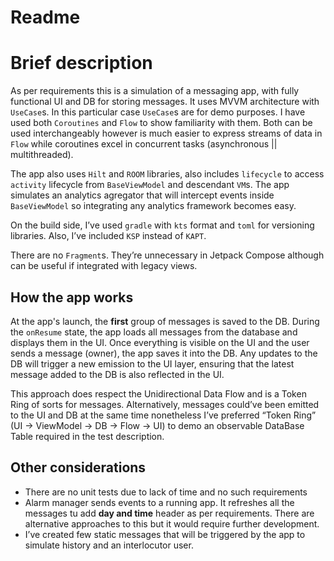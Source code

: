 # Readme

# Brief description

As per requirements this is a simulation of a messaging app, with fully functional UI and DB for storing messages. It uses MVVM architecture with `UseCase`s. In this particular case `UseCase`s are for demo purposes. I have used both `Coroutines` and `Flow` to show familiarity with them. Both can be used interchangeably however is much easier to express streams of data in `Flow`  while coroutines excel in concurrent tasks (asynchronous || multithreaded).

The app also uses `Hilt` and `ROOM` libraries, also includes `lifecycle` to access `activity` lifecycle from `BaseViewModel` and descendant `VM`s. The app simulates an analytics agregator that will intercept events inside `BaseViewModel` so integrating any analytics framework becomes easy.

On the build side, I’ve used `gradle` with `kts` format and `toml` for versioning libraries. Also, I’ve included `KSP` instead of `KAPT`. 

There are no `Fragment`s. They’re unnecessary in Jetpack Compose although can be useful if integrated with legacy views.

## How the app works

At the app's launch, the **first** group of messages is saved to the DB. During the `onResume` state, the app loads all messages from the database and displays them in the UI. Once everything is visible on the UI and the user sends a message (owner), the app saves it into the DB. Any updates to the DB will trigger a new emission to the UI layer, ensuring that the latest message added to the DB is also reflected in the UI.

This approach does respect the Unidirectional Data Flow and is a Token Ring of sorts for messages. Alternatively, messages could’ve been emitted to the UI and DB at the same time nonetheless I’ve preferred “Token Ring” (UI -> ViewModel -> DB -> Flow -> UI) to demo an observable DataBase Table required in the test description.

## Other considerations

- There are no unit tests due to lack of time and no such requirements
- Alarm manager sends events to a running app. It refreshes all the messages tu add **day and time** header as per requirements. There are alternative approaches to this but it would require further development.
- I’ve created few static messages that will be triggered by the app to simulate history and an interlocutor user.




